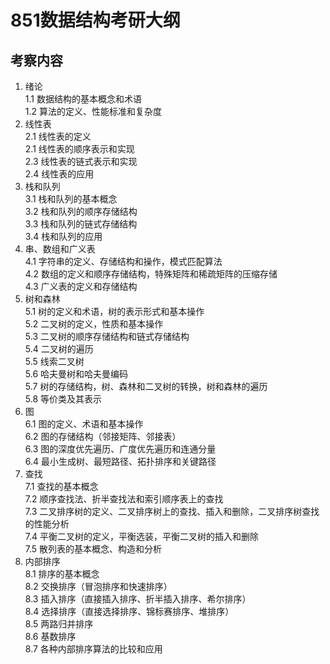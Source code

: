 # 851数据结构考研大纲
## 考察内容
1. 绪论  
1.1 数据结构的基本概念和术语  
1.2 算法的定义、性能标准和复杂度  
2. 线性表  
2.1 线性表的定义  
2.1 线性表的顺序表示和实现  
2.3 线性表的链式表示和实现  
2.4 线性表的应用  
3. 栈和队列  
3.1 栈和队列的基本概念  
3.2 栈和队列的顺序存储结构  
3.3 栈和队列的链式存储结构  
3.4 栈和队列的应用  
4. 串、数组和广义表    
4.1 字符串的定义、存储结构和操作，模式匹配算法  
4.2 数组的定义和顺序存储结构，特殊矩阵和稀疏矩阵的压缩存储  
4.3 广义表的定义和存储结构  
5. 树和森林  
5.1 树的定义和术语，树的表示形式和基本操作  
5.2 二叉树的定义，性质和基本操作  
5.3 二叉树的顺序存储结构和链式存储结构  
5.4 二叉树的遍历  
5.5 线索二叉树  
5.6 哈夫曼树和哈夫曼编码  
5.7 树的存储结构，树、森林和二叉树的转换，树和森林的遍历  
5.8 等价类及其表示  
6. 图  
6.1 图的定义、术语和基本操作  
6.2 图的存储结构（邻接矩阵、邻接表）  
6.3 图的深度优先遍历、广度优先遍历和连通分量  
6.4 最小生成树、最短路径、拓扑排序和关键路径  
7. 查找  
7.1 查找的基本概念  
7.2 顺序查找法、折半查找法和索引顺序表上的查找  
7.3 二叉排序树的定义、二叉排序树上的查找、插入和删除，二叉排序树查找的性能分析  
7.4 平衡二叉树的定义，平衡选装，平衡二叉树的插入和删除  
7.5 散列表的基本概念、构造和分析  
8. 内部排序  
8.1 排序的基本概念  
8.2 交换排序（冒泡排序和快速排序）  
8.3 插入排序（直接插入排序、折半插入排序、希尔排序）  
8.4 选择排序（直接选择排序、锦标赛排序、堆排序）  
8.5 两路归并排序  
8.6 基数排序  
8.7 各种内部排序算法的比较和应用  